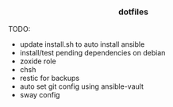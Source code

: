 <h3 align="center">dotfiles</h3>

TODO:

- update install.sh to auto install ansible
- install/test pending dependencies on debian
- zoxide role
- chsh
- restic for backups
- auto set git config using ansible-vault
- sway config

